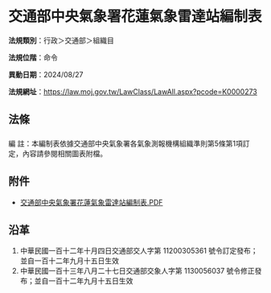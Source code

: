 # 交通部中央氣象署花蓮氣象雷達站編制表




**法規類別**：行政＞交通部＞組織目

**法規位階**：命令

**異動日期**：2024/08/27  

**法規網址**：https://law.moj.gov.tw/LawClass/LawAll.aspx?pcode=K0000273



## 法條
##### 
編      註：本編制表依據交通部中央氣象署各氣象測報機構組織準則第5條第1項訂定，內容請參閱相關圖表附檔。
## 附件
* [交通部中央氣象署花蓮氣象雷達站編制表.PDF](https://law.moj.gov.tw/LawClass/LawGetFile.ashx?FileId=0000374484)
## 沿革
1. 中華民國一百十二年十月四日交通部交人字第 11200305361  號令訂定發布；並自一百十二年九月十五日生效
1. 中華民國一百十三年八月二十七日交通部交象人字第 1130056037 號令修正發布；並自一百十二年九月十五日生效
